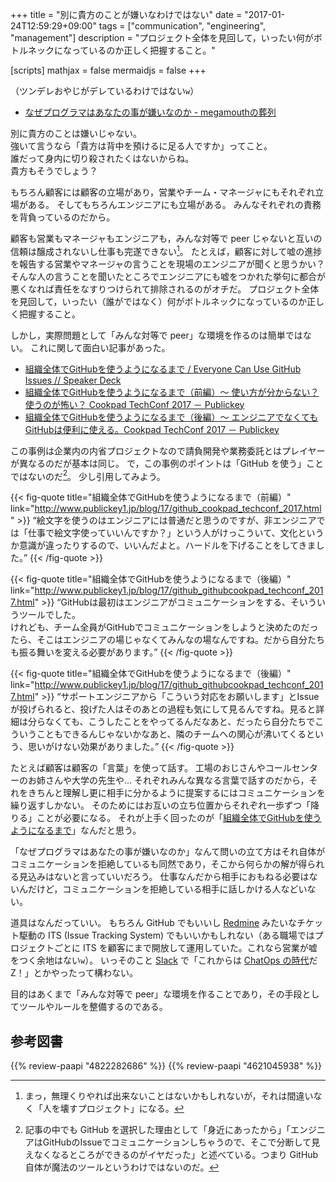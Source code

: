 +++
title = "別に貴方のことが嫌いなわけではない"
date = "2017-01-24T12:59:29+09:00"
tags = ["communication", "engineering", "management"]
description = "プロジェクト全体を見回して，いったい何がボトルネックになっているのか正しく把握すること。"

[scripts]
  mathjax = false
  mermaidjs = false
+++

（ツンデレおやじがデレているわけではない`w`）

- [なぜプログラマはあなたの事が嫌いなのか - megamouthの葬列](http://megamouth.hateblo.jp/entry/2017/01/19/053801)

<p>別に貴方のことは嫌いじゃない。<br>
強いて言うなら「貴方は背中を預けるに足る人ですか」ってこと。<br>
誰だって身内に切り殺されたくはないからね。<br>
貴方もそうでしょう？</p>

もちろん顧客には顧客の立場があり，営業やチーム・マネージャにもそれぞれ立場がある。
そしてもちろんエンジニアにも立場がある。
みんなそれぞれの責務を背負っているのだから。

顧客も営業もマネージャもエンジニアも，みんな対等で peer じゃないと互いの信頼は醸成されないし仕事も完遂できない[^job]。
たとえば，顧客に対して嘘の進捗を報告する営業やマネージャの言うことを現場のエンジニアが聞くと思うかい？
そんな人の言うことを聞いたところでエンジニアにも嘘をつかれた挙句に都合が悪くなれば責任をなすりつけられて排除されるのがオチだ。
プロジェクト全体を見回して，いったい（誰がではなく）何がボトルネックになっているのか正しく把握すること。

[^job]: まっ，無理くりやれば出来ないことはないかもしれないが，それは間違いなく「人を壊すプロジェクト」になる。

しかし，実際問題として「みんな対等で peer」な環境を作るのは簡単ではない。
これに関して面白い記事があった。

- [組織全体でGitHubを使うようになるまで / Everyone Can Use GitHub Issues // Speaker Deck](https://speakerdeck.com/osa/everyone-can-use-github-issues)
- [組織全体でGitHubを使うようになるまで（前編）～ 使い方が分からない？ 使うのが怖い？ Cookpad TechConf 2017 － Publickey](http://www.publickey1.jp/blog/17/github_cookpad_techconf_2017.html)
- [組織全体でGitHubを使うようになるまで（後編）～ エンジニアでなくてもGitHubは便利に使える。Cookpad TechConf 2017 － Publickey](http://www.publickey1.jp/blog/17/github_githubcookpad_techconf_2017.html)

この事例は企業内の内省プロジェクトなので請負開発や業務委託とはプレイヤーが異なるのだが基本は同じ。
で，この事例のポイントは「GitHub を使う」ことではないのだ[^gh1]。
少し引用してみよう。

[^gh1]: 記事の中でも GitHub を選択した理由として「身近にあったから」「エンジニアはGitHubのIssueでコミュニケーションしちゃうので、そこで分断して見えなくなるところができるのがイヤだった」と述べている。つまり GitHub 自体が魔法のツールというわけではないのだ。

{{< fig-quote title="組織全体でGitHubを使うようになるまで（前編）" link="http://www.publickey1.jp/blog/17/github_cookpad_techconf_2017.html" >}}
<q>絵文字を使うのはエンジニアには普通だと思うのですが、非エンジニアでは「仕事で絵文字使っていいんですか？」という人がけっこういて、文化というか意識が違ったりするので、いいんだよと。ハードルを下げることをしてきました。</q>
{{< /fig-quote >}}

{{< fig-quote title="組織全体でGitHubを使うようになるまで（後編）" link="http://www.publickey1.jp/blog/17/github_githubcookpad_techconf_2017.html" >}}
<q>GitHubは最初はエンジニアがコミュニケーションをする、そいういうツールでした。<br>
けれども、チーム全員がGitHubでコミュニケーションをしようと決めたのだったら、そこはエンジニアの場じゃなくてみんなの場なんですね。だから自分たちも振る舞いを変える必要があります。</q>
{{< /fig-quote >}}

{{< fig-quote title="組織全体でGitHubを使うようになるまで（後編）" link="http://www.publickey1.jp/blog/17/github_githubcookpad_techconf_2017.html" >}}
<q>サポートエンジニアから「こういう対応をお願いします」とIssueが投げられると、投げた人はそのあとの過程も気にして見るんですね。見ると詳細は分らなくても、こうしたことをやってるんだなあと、だったら自分たちでこういうこともできるんじゃないかなあと、隣のチームへの関心が沸いてくるという、思いがけない効果がありました。</q>
{{< /fig-quote >}}

たとえば顧客は顧客の「言葉」を使って話す。
工場のおじさんやコールセンターのお姉さんや大学の先生や... それぞれみんな異なる言葉で話すのだから，それをきちんと理解し更に相手に分かるように提案するにはコミュニケーションを繰り返すしかない。
そのためにはお互いの立ち位置からそれぞれ一歩ずつ「降りる」ことが必要になる。
それが上手く回ったのが「[組織全体でGitHubを使うようになるまで](https://speakerdeck.com/osa/everyone-can-use-github-issues)」なんだと思う。

「なぜプログラマはあなたの事が嫌いなのか」なんて問いの立て方はそれ自体がコミュニケーションを拒絶しているも同然であり，そこから何らかの解が得られる見込みはないと言っていいだろう。
仕事なんだから相手におもねる必要はないんだけど，コミュニケーションを拒絶している相手に話しかける人などいない。

道具はなんだっていい。
もちろん GitHub でもいいし [Redmine](http://www.redmine.org/) みたいなチケット駆動の ITS (Issue Tracking System) でもいいかもしれない（ある職場ではプロジェクトごとに ITS を顧客にまで開放して運用していた。これなら営業が嘘をつく余地はない`w`）。
いっそのこと [Slack](https://slack.com/) で「これからは [ChatOps の時代](http://www.nttdata.com/jp/ja/insights/trend_keyword/2016070701.html "ChatOpsで加速するOps効率化 | NTTデータ")だZ！」とかやったって構わない。

目的はあくまで「みんな対等で peer」な環境を作ることであり，その手段としてツールやルールを整備するのである。

## 参考図書

{{% review-paapi "4822282686" %}} <!-- 要求開発~価値ある要求を導き出すプロセスとモデリング -->
{{% review-paapi "4621045938" %}} <!-- いかにして問題をとくか -->
